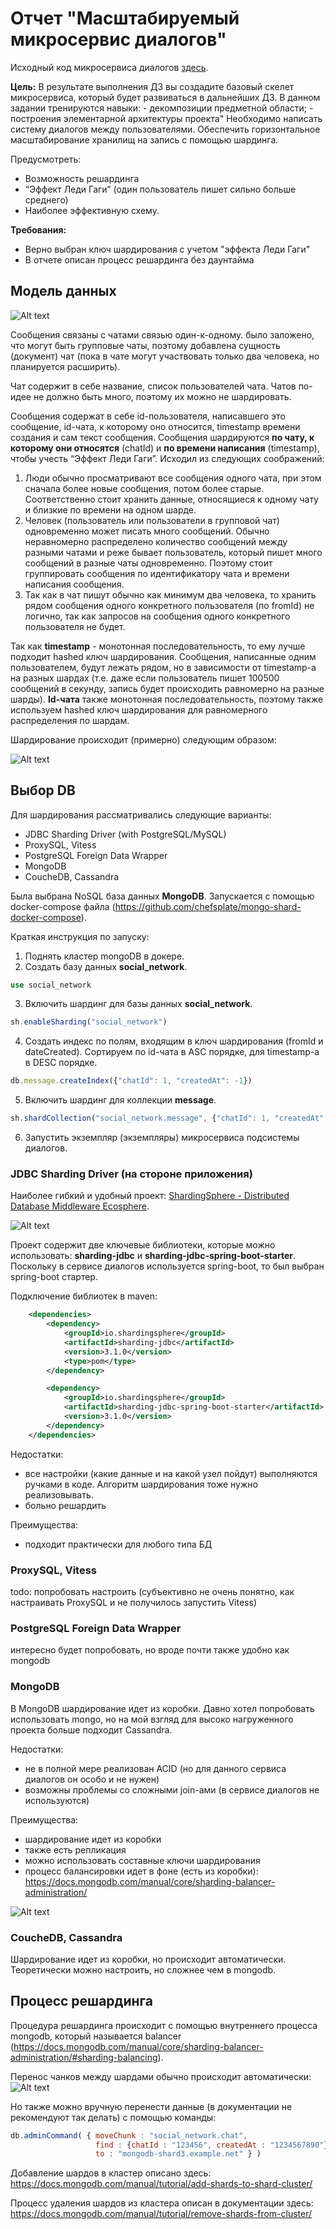 # Отчет "Масштабируемый микросервис диалогов"

Исходный код микросервиса диалогов [здесь](/dialogs-service).

**Цель:** В результате выполнения ДЗ вы создадите базовый скелет микросервиса, который будет развиваться в дальнейших ДЗ. В данном задании тренируются навыки: - декомпозиции предметной области; - построения элементарной архитектуры проекта"
          Необходимо написать систему диалогов между пользователями. Обеспечить горизонтальное масштабирование хранилищ на запись с помощью шардинга. 
          
Предусмотреть:
- Возможность решардинга
- “Эффект Леди Гаги” (один пользователь пишет сильно больше среднего)
- Наиболее эффективную схему.

**Требования:**

- Верно выбран ключ шардирования с учетом "эффекта Леди Гаги"
- В отчете описан процесс решардинга без даунтайма

## Модель данных

![Alt text](imgs/data_model.png "Latency without indexes")

Сообщения связаны с чатами связью один-к-одному. 
было заложено, что могут быть групповые чаты, поэтому добавлена сущность (документ) чат
(пока в чате могут участвовать только два человека, но планируется расширить).

Чат содержит в себе название, список пользователей чата. Чатов по-идее не должно быть много,
поэтому их можно не шардировать.

Сообщения содержат в себе id-пользователя, написавшего это сообщение, 
id-чата, к которому оно относится, timestamp времени создания и сам текст сообщения.
Сообщения шардируются **по чату, к которому они относятся** (chatId) и **по времени написания** (timestamp), 
чтобы учесть “Эффект Леди Гаги”. 
Исходил из следующих соображений: 
1. Люди обычно просматривают все сообщения одного чата, при этом сначала более новые сообщения, потом более
старые. Соответственно стоит хранить данные, относящиеся к одному чату и близкие по времени на одном шарде.
2. Человек (пользователь или пользователи в групповой чат) одновременно может писать много сообщений. 
Обычно неравномерно распределено количество сообщений между разными чатами и реже бывает пользователь, который
пишет много сообщений в разные чаты одновременно. Поэтому стоит группировать сообщения по идентификатору чата
и времени написания сообщения.
3. Так как в чат пишут обычно как минимум два человека, то хранить рядом сообщения одного конкретного пользователя (по fromId)
не логично, так как запросов на сообщения одного конкретного пользователя не будет.

Так как **timestamp** - монотонная последовательность, 
то ему лучше подходит hashed ключ шардирования. Сообщения, написанные одним пользователем, будут лежать рядом,
но в зависимости от timestamp-а на разных шардах (т.е. даже если пользователь пишет 100500 сообщений в секунду,
запись будет происходить равномерно на разные шарды).
**Id-чата** также монотонная последовательность, поэтому также используем hashed ключ шардирования для равномерного
распределения по шардам.

Шардирование происходит (примерно) следующим образом:

![Alt text](imgs/chats_sharding.png "Latency without indexes")


## Выбор DB

Для шардирования рассматривались следующие варианты:
- JDBC Sharding Driver (with PostgreSQL/MySQL)
- ProxySQL, Vitess
- PostgreSQL Foreign Data Wrapper
- MongoDB
- CoucheDB, Cassandra

Была выбрана NoSQL база данных **MongoDB**.
Запускается с помощью docker-compose файла (https://github.com/chefsplate/mongo-shard-docker-compose).

Краткая инструкция по запуску:
1. Поднять кластер mongoDB в докере.
2. Создать базу данных **social_network**.
```sql
use social_network
```
3. Включить шардинг для базы данных **social_network**.
```js
sh.enableSharding("social_network")
```
4. Создать индекс по полям, входящим в ключ шардирования (fromId и dateCreated). 
Сортируем по id-чата в ASC порядке, для timestamp-а в DESC порядке.
```js
db.message.createIndex({"chatId": 1, "createdAt": -1})
```
5. Включить шардинг для коллекции **message**.
```js
sh.shardCollection("social_network.message", {"chatId": 1, "createdAt": -1})
```
6. Запустить экземпляр (экземпляры) микросервиса подсистемы диалогов.

### JDBC Sharding Driver (на стороне приложения)

Наиболее гибкий и удобный проект: 
[ShardingSphere - Distributed Database Middleware Ecosphere](https://github.com/apache/shardingsphere).

![Alt text](imgs/sharding_jdbc.png "Latency without indexes")

Проект содержит две ключевые библиотеки, которые можно использовать: **sharding-jdbc** и **sharding-jdbc-spring-boot-starter**.
Поскольку в сервисе диалогов используется spring-boot, то был выбран spring-boot стартер.

Подключение библиотек в maven:

```xml
    <dependencies>
        <dependency>
            <groupId>io.shardingsphere</groupId>
            <artifactId>sharding-jdbc</artifactId>
            <version>3.1.0</version>
            <type>pom</type>
        </dependency>

        <dependency>
            <groupId>io.shardingsphere</groupId>
            <artifactId>sharding-jdbc-spring-boot-starter</artifactId>
            <version>3.1.0</version>
        </dependency>
    </dependencies>
```

Недостатки:
- все настройки (какие данные и на какой узел пойдут) выполняются ручками в коде. 
Алгоритм шардирования тоже нужно реализовывать.
- больно решардить

Преимущества:
- подходит практически для любого типа БД

### ProxySQL, Vitess

todo: попробовать настроить (субъективно не очень понятно, как настраивать ProxySQL и 
не получилось запустить Vitess) 

### PostgreSQL Foreign Data Wrapper
интересно будет попробовать, но вроде почти также удобно как mongodb

### MongoDB

В MongoDB шардирование идет из коробки. Давно хотел попробовать использовать mongo,
но на мой взгляд для высоко нагруженного проекта больше подходит Cassandra.

Недостатки:
- не в полной мере реализован ACID (но для данного сервиса диалогов он особо и не нужен)
- возможны проблемы со сложными join-ами (в сервисе диалогов не используются)

Преимущества:
- шардирование идет из коробки
- также есть репликация
- можно использовать составные ключи шардирования
- процесс балансировки идет в фоне (есть из коробки):
https://docs.mongodb.com/manual/core/sharding-balancer-administration/

![Alt text](imgs/mongo-sharded-cluster.svg "Latency without indexes")

### CoucheDB, Cassandra

Шардирование идет из коробки, но происходит автоматически. Теоретически можно настроить, 
но сложнее чем в mongodb.

## Процесс решардинга

Процедура решардинга происходит с помощью внутреннего процесса mongodb, который называется balancer
(https://docs.mongodb.com/manual/core/sharding-balancer-administration/#sharding-balancing).

Перенос чанков между шардами обычно происходит автоматически:
![Alt text](https://docs.mongodb.com/manual/_images/sharding-migrating.bakedsvg.svg)

Но также можно вручную перенести данные (в документации не рекомендуют так делать) с
помощью команды:

```js
db.adminCommand( { moveChunk : "social_network.chat",
                   find : {chatId : "123456", createdAt : "1234567890"},
                   to : "mongodb-shard3.example.net" } )
```

Добавление шардов в кластер описано здесь:
https://docs.mongodb.com/manual/tutorial/add-shards-to-shard-cluster/

Процесс удаления шардов из кластера описан в документации здесь:
https://docs.mongodb.com/manual/tutorial/remove-shards-from-cluster/

